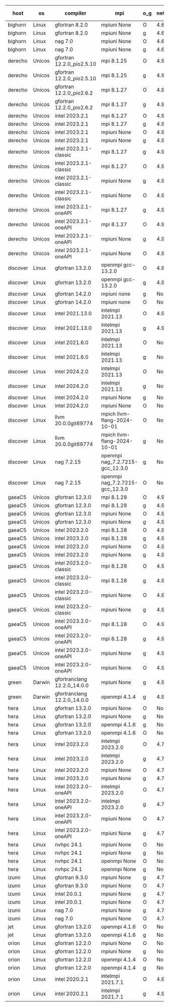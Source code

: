 

| host     | os       | compiler                              | mpi                      | o_g        | netcdf        | build       | u_pass          | u_fail          | s_pass            | s_fail            | e_pass             | e_fail             | nuopc_pass       | nuopc_fail       | artifacts link          |
|----------|----------|---------------------------------------|--------------------------|------------|---------------|-------------|-----------------|-----------------|-------------------|-------------------|--------------------|--------------------|------------------|------------------|-------------------------|
| bighorn | Linux | gfortran 8.2.0 | mpiuni None  | O | 4.6.1  | PASS | 12528 | 0 | 9 | 0 | 42 | 0 | None | None | <a href="https://github.com/esmf-org/esmf-test-artifacts/tree/d06b4ebeffc7946728c500c25fbb313649a06cd1/develop/gfortran/8.2.0/O/mpiuni/None" target="_blank">d06b4eb</a> | 
| bighorn | Linux | gfortran 8.2.0 | mpiuni None  | g | 4.6.1  | PASS | 12528 | 0 | 9 | 0 | 42 | 0 | None | None | <a href="https://github.com/esmf-org/esmf-test-artifacts/tree/3d7b12230da2583c46ef289a86ac937253584d0b/develop/gfortran/8.2.0/g/mpiuni/None" target="_blank">3d7b122</a> | 
| bighorn | Linux | nag 7.0 | mpiuni None  | O | 4.6.1  | PASS | 12528 | 0 | 9 | 0 | 42 | 0 | None | None | <a href="https://github.com/esmf-org/esmf-test-artifacts/tree/a7e8d0fc9ff3c1079add9d6c5bb983472b38c1a5/develop/nag/7.0/O/mpiuni/None" target="_blank">a7e8d0f</a> | 
| bighorn | Linux | nag 7.0 | mpiuni None  | g | 4.6.1  | PASS | None | None | None | None | None | None | None | None | <a href="https://github.com/esmf-org/esmf-test-artifacts/tree/a5ec81d35c450dc9277a80776b77918193edf18b/develop/nag/7.0/g/mpiuni/None" target="_blank">a5ec81d</a> | 
| derecho | Unicos | gfortran 12.2.0_pio2.5.10 | mpi 8.1.25  | O | 4.9.2  | PASS | 14197 | 0 | 51 | 0 | 80 | 0 | 57 | 0 | <a href="https://github.com/esmf-org/esmf-test-artifacts/tree/52e59eacf0d129c4a4df3540dad7f83603501765/develop/gfortran/12.2.0_pio2.5.10/O/mpi/8.1.25" target="_blank">52e59ea</a> | 
| derecho | Unicos | gfortran 12.2.0_pio2.5.10 | mpi 8.1.25  | g | 4.9.2  | PASS | 14197 | 0 | 51 | 0 | 80 | 0 | 57 | 0 | <a href="https://github.com/esmf-org/esmf-test-artifacts/tree/51636665d44632bf56cd2ae513504b091de97116/develop/gfortran/12.2.0_pio2.5.10/g/mpi/8.1.25" target="_blank">5163666</a> | 
| derecho | Unicos | gfortran 12.2.0_pio2.6.2 | mpi 8.1.27  | O | 4.9.2  | PASS | 14197 | 0 | 51 | 0 | 80 | 0 | 57 | 0 | <a href="https://github.com/esmf-org/esmf-test-artifacts/tree/2ee9e9ea1da02fe6b7c7e7c4b83719b0e1d17534/develop/gfortran/12.2.0_pio2.6.2/O/mpi/8.1.27" target="_blank">2ee9e9e</a> | 
| derecho | Unicos | gfortran 12.2.0_pio2.6.2 | mpi 8.1.27  | g | 4.9.2  | PASS | 14197 | 0 | 51 | 0 | 80 | 0 | 57 | 0 | <a href="https://github.com/esmf-org/esmf-test-artifacts/tree/4c137ee94993cb1d42b96cb89732257f3fd1074b/develop/gfortran/12.2.0_pio2.6.2/g/mpi/8.1.27" target="_blank">4c137ee</a> | 
| derecho | Unicos | intel 2023.2.1 | mpi 8.1.27  | O | 4.9.2  | PASS | 14197 | 0 | 51 | 0 | 80 | 0 | 58 | 0 | <a href="https://github.com/esmf-org/esmf-test-artifacts/tree/5f88f59c6cb7cea9ed57405c37344dc7343f8488/develop/intel/2023.2.1/O/mpi/8.1.27" target="_blank">5f88f59</a> | 
| derecho | Unicos | intel 2023.2.1 | mpi 8.1.27  | g | 4.9.2  | PASS | 14197 | 0 | 51 | 0 | 80 | 0 | 58 | 0 | <a href="https://github.com/esmf-org/esmf-test-artifacts/tree/45b545814e047bbbc1a900b254336056ee5245d8/develop/intel/2023.2.1/g/mpi/8.1.27" target="_blank">45b5458</a> | 
| derecho | Unicos | intel 2023.2.1 | mpiuni None  | O | 4.9.2  | PASS | 12528 | 0 | 9 | 0 | 42 | 0 | None | None | <a href="https://github.com/esmf-org/esmf-test-artifacts/tree/08ad7e32d0bee57829fcb53b8899dcc7399f0fcd/develop/intel/2023.2.1/O/mpiuni/None" target="_blank">08ad7e3</a> | 
| derecho | Unicos | intel 2023.2.1 | mpiuni None  | g | 4.9.2  | PASS | 12528 | 0 | 9 | 0 | 42 | 0 | None | None | <a href="https://github.com/esmf-org/esmf-test-artifacts/tree/107b0cce800d9c40ded944e165c8c473b7ca0a49/develop/intel/2023.2.1/g/mpiuni/None" target="_blank">107b0cc</a> | 
| derecho | Unicos | intel 2023.2.1-classic | mpi 8.1.27  | g | 4.9.2  | PASS | None | None | None | None | None | None | None | None | <a href="https://github.com/esmf-org/esmf-test-artifacts/tree/21819786a9d3eb6a92c9b42d4e59499fd2a5a5db/develop/intel/2023.2.1-classic/g/mpi/8.1.27" target="_blank">2181978</a> | 
| derecho | Unicos | intel 2023.2.1-classic | mpi 8.1.27  | O | 4.9.2  | PASS | None | None | None | None | None | None | None | None | <a href="https://github.com/esmf-org/esmf-test-artifacts/tree/e1fe94c4a9197ab4e76bf16db00524f278bbfa21/develop/intel/2023.2.1-classic/O/mpi/8.1.27" target="_blank">e1fe94c</a> | 
| derecho | Unicos | intel 2023.2.1-classic | mpiuni None  | g | 4.9.2  | PASS | None | None | None | None | None | None | None | None | <a href="https://github.com/esmf-org/esmf-test-artifacts/tree/e94b955dac2cf78694618ec72eb68198326d646c/develop/intel/2023.2.1-classic/g/mpiuni/None" target="_blank">e94b955</a> | 
| derecho | Unicos | intel 2023.2.1-classic | mpiuni None  | O | 4.9.2  | PASS | 12528 | 0 | 9 | 0 | 42 | 0 | None | None | <a href="https://github.com/esmf-org/esmf-test-artifacts/tree/153aedf722cd0383e22759219b30440b3b83387a/develop/intel/2023.2.1-classic/O/mpiuni/None" target="_blank">153aedf</a> | 
| derecho | Unicos | intel 2023.2.1-oneAPI | mpi 8.1.27  | g | 4.9.2  | PASS | None | None | None | None | None | None | None | None | <a href="https://github.com/esmf-org/esmf-test-artifacts/tree/f8ce920904b0e2778378433a64cd726d849224ce/develop/intel/2023.2.1-oneAPI/g/mpi/8.1.27" target="_blank">f8ce920</a> | 
| derecho | Unicos | intel 2023.2.1-oneAPI | mpi 8.1.27  | O | 4.9.2  | PASS | None | None | None | None | None | None | None | None | <a href="https://github.com/esmf-org/esmf-test-artifacts/tree/8915279d1033b80b753ee3531d43d583c0c54ad9/develop/intel/2023.2.1-oneAPI/O/mpi/8.1.27" target="_blank">8915279</a> | 
| derecho | Unicos | intel 2023.2.1-oneAPI | mpiuni None  | g | 4.9.2  | PASS | None | None | None | None | None | None | None | None | <a href="https://github.com/esmf-org/esmf-test-artifacts/tree/4958105beb2a144f9f96c871a34cce2cce647afe/develop/intel/2023.2.1-oneAPI/g/mpiuni/None" target="_blank">4958105</a> | 
| derecho | Unicos | intel 2023.2.1-oneAPI | mpiuni None  | O | 4.9.2  | PASS | None | None | None | None | None | None | None | None | <a href="https://github.com/esmf-org/esmf-test-artifacts/tree/b0f3b7966ab82278efc2d2622b9eacfc8acc84e2/develop/intel/2023.2.1-oneAPI/O/mpiuni/None" target="_blank">b0f3b79</a> | 
| discover | Linux | gfortran 13.2.0 | openmpi gcc-13.2.0  | O | 4.9.2  | PASS | 14197 | 0 | 51 | 0 | 80 | 0 | 57 | 0 | <a href="https://github.com/esmf-org/esmf-test-artifacts/tree/8e2e363a7b78c8315f64d158cfa9d494fea21aeb/develop/gfortran/13.2.0/O/openmpi/gcc-13.2.0" target="_blank">8e2e363</a> | 
| discover | Linux | gfortran 13.2.0 | openmpi gcc-13.2.0  | g | 4.9.2  | PASS | 14197 | 0 | 51 | 0 | 80 | 0 | 57 | 0 | <a href="https://github.com/esmf-org/esmf-test-artifacts/tree/0b40f1158793411808e60b45b87ec491a886b36f/develop/gfortran/13.2.0/g/openmpi/gcc-13.2.0" target="_blank">0b40f11</a> | 
| discover | Linux | gfortran 14.2.0 | mpiuni none  | g | None  | PASS | 12528 | 0 | 9 | 0 | 42 | 0 | None | None | <a href="https://github.com/esmf-org/esmf-test-artifacts/tree/1e30d7f4027d34801e8052f0b42241a209678004/develop/gfortran/14.2.0/g/mpiuni/none" target="_blank">1e30d7f</a> | 
| discover | Linux | gfortran 14.2.0 | mpiuni none  | O | None  | PASS | 12528 | 0 | 9 | 0 | 42 | 0 | None | None | <a href="https://github.com/esmf-org/esmf-test-artifacts/tree/03062493c5b339da8fe1587e9c9484e6d61000c6/develop/gfortran/14.2.0/O/mpiuni/none" target="_blank">0306249</a> | 
| discover | Linux | intel 2021.13.0 | intelmpi 2021.13  | O | 4.9.2  | PASS | 14197 | 0 | 51 | 0 | 80 | 0 | 57 | 0 | <a href="https://github.com/esmf-org/esmf-test-artifacts/tree/e6d490278b5a714c32ee8cd64c69da55fb44a95c/develop/intel/2021.13.0/O/intelmpi/2021.13" target="_blank">e6d4902</a> | 
| discover | Linux | intel 2021.13.0 | intelmpi 2021.13  | g | 4.9.2  | PASS | 14197 | 0 | 51 | 0 | 80 | 0 | 57 | 0 | <a href="https://github.com/esmf-org/esmf-test-artifacts/tree/eb40792784ec3f58c69e62451c8fe1cbff51f8f5/develop/intel/2021.13.0/g/intelmpi/2021.13" target="_blank">eb40792</a> | 
| discover | Linux | intel 2021.6.0 | intelmpi 2021.13  | O | None  | PASS | 14197 | 0 | 51 | 0 | 80 | 0 | 57 | 0 | <a href="https://github.com/esmf-org/esmf-test-artifacts/tree/7a0afda689871f13749a5eed89a5560f0c35af34/develop/intel/2021.6.0/O/intelmpi/2021.13" target="_blank">7a0afda</a> | 
| discover | Linux | intel 2021.6.0 | intelmpi 2021.13  | g | None  | PASS | 14197 | 0 | 51 | 0 | 80 | 0 | 57 | 0 | <a href="https://github.com/esmf-org/esmf-test-artifacts/tree/7a869f19b5b980a416b55207f654044444771ea2/develop/intel/2021.6.0/g/intelmpi/2021.13" target="_blank">7a869f1</a> | 
| discover | Linux | intel 2024.2.0 | intelmpi 2021.13  | O | None  | PASS | 14197 | 0 | 51 | 0 | 80 | 0 | 57 | 0 | <a href="https://github.com/esmf-org/esmf-test-artifacts/tree/17766009f68caec331d5a81d3172cf0b69ebb26a/develop/intel/2024.2.0/O/intelmpi/2021.13" target="_blank">1776600</a> | 
| discover | Linux | intel 2024.2.0 | intelmpi 2021.13  | g | None  | PASS | 14196 | 1 | 51 | 0 | 80 | 0 | 57 | 0 | <a href="https://github.com/esmf-org/esmf-test-artifacts/tree/eb6c8113f377c653232ecb613dd32b87a084a0e5/develop/intel/2024.2.0/g/intelmpi/2021.13" target="_blank">eb6c811</a> | 
| discover | Linux | intel 2024.2.0 | mpiuni None  | g | None  | PASS | 12527 | 1 | 9 | 0 | 42 | 0 | None | None | <a href="https://github.com/esmf-org/esmf-test-artifacts/tree/7e12cdaa976769e58f6bc271182e0769b78e986b/develop/intel/2024.2.0/g/mpiuni/None" target="_blank">7e12cda</a> | 
| discover | Linux | intel 2024.2.0 | mpiuni None  | O | None  | PASS | 12528 | 0 | 9 | 0 | 42 | 0 | None | None | <a href="https://github.com/esmf-org/esmf-test-artifacts/tree/1f1067fc3db3f52a0619cae5eb354808fd312915/develop/intel/2024.2.0/O/mpiuni/None" target="_blank">1f1067f</a> | 
| discover | Linux | llvm 20.0.0git69774 | mpich llvm-flang-2024-10-01  | O | None  | PASS | 14158 | 39 | 18 | 33 | 76 | 4 | 14 | 43 | <a href="https://github.com/esmf-org/esmf-test-artifacts/tree/480e4c54c2742373acdce968d883cd8f5d582489/develop/llvm/20.0.0git69774/O/mpich/llvm-flang-2024-10-01" target="_blank">480e4c5</a> | 
| discover | Linux | llvm 20.0.0git69774 | mpich llvm-flang-2024-10-01  | g | None  | PASS | 14161 | 36 | 18 | 33 | 76 | 4 | 14 | 43 | <a href="https://github.com/esmf-org/esmf-test-artifacts/tree/43e8020ee881e8b94254a8e6ade88de56b80207d/develop/llvm/20.0.0git69774/g/mpich/llvm-flang-2024-10-01" target="_blank">43e8020</a> | 
| discover | Linux | nag 7.2.15 | openmpi nag_7.2.7215-gcc_12.3.0  | g | None  | PASS | 14197 | 0 | 51 | 0 | 80 | 0 | 57 | 0 | <a href="https://github.com/esmf-org/esmf-test-artifacts/tree/f5f67434c4977b2df32ff1ad63d2eed54be8a17c/develop/nag/7.2.15/g/openmpi/nag_7.2.7215-gcc_12.3.0" target="_blank">f5f6743</a> | 
| discover | Linux | nag 7.2.15 | openmpi nag_7.2.7215-gcc_12.3.0  | O | None  | PASS | 14197 | 0 | 51 | 0 | 80 | 0 | 57 | 0 | <a href="https://github.com/esmf-org/esmf-test-artifacts/tree/5ff8e948ac72c2e6378020c07bda52af6cde4cda/develop/nag/7.2.15/O/openmpi/nag_7.2.7215-gcc_12.3.0" target="_blank">5ff8e94</a> | 
| gaeaC5 | Unicos | gfortran 12.3.0 | mpi 8.1.28  | O | 4.9.0  | PASS | 14197 | 0 | 51 | 0 | 80 | 0 | 57 | 0 | <a href="https://github.com/esmf-org/esmf-test-artifacts/tree/6d2074d0f294433109d4b16733b34ce7a5ed0c63/develop/gfortran/12.3.0/O/mpi/8.1.28" target="_blank">6d2074d</a> | 
| gaeaC5 | Unicos | gfortran 12.3.0 | mpi 8.1.28  | g | 4.9.0  | PASS | 14197 | 0 | 51 | 0 | 80 | 0 | 57 | 0 | <a href="https://github.com/esmf-org/esmf-test-artifacts/tree/1cb6248bcfa03951d49909584c859189d17fc2ef/develop/gfortran/12.3.0/g/mpi/8.1.28" target="_blank">1cb6248</a> | 
| gaeaC5 | Unicos | gfortran 12.3.0 | mpiuni None  | O | 4.9.0  | PASS | 12528 | 0 | 9 | 0 | 42 | 0 | None | None | <a href="https://github.com/esmf-org/esmf-test-artifacts/tree/0f68c2f4fb1b886b5a9a48963ea6d7aa87e6b0d0/develop/gfortran/12.3.0/O/mpiuni/None" target="_blank">0f68c2f</a> | 
| gaeaC5 | Unicos | gfortran 12.3.0 | mpiuni None  | g | 4.9.0  | PASS | None | None | None | None | None | None | None | None | <a href="https://github.com/esmf-org/esmf-test-artifacts/tree/808a4e691010e929aaa5ac5bc9b69d96f614a2a0/develop/gfortran/12.3.0/g/mpiuni/None" target="_blank">808a4e6</a> | 
| gaeaC5 | Unicos | intel 2023.2.0 | mpi 8.1.28  | O | 4.9.0  | PASS | None | None | None | None | None | None | None | None | <a href="https://github.com/esmf-org/esmf-test-artifacts/tree/27eeba3b2181cffa7224fa099e6ccf84e48aa41a/develop/intel/2023.2.0/O/mpi/8.1.28" target="_blank">27eeba3</a> | 
| gaeaC5 | Unicos | intel 2023.2.0 | mpi 8.1.28  | g | 4.9.0  | PASS | 14197 | 0 | 51 | 0 | 80 | 0 | 57 | 0 | <a href="https://github.com/esmf-org/esmf-test-artifacts/tree/b00a594ac2a0c0447732d9da5ca2556ef83b55a3/develop/intel/2023.2.0/g/mpi/8.1.28" target="_blank">b00a594</a> | 
| gaeaC5 | Unicos | intel 2023.2.0 | mpiuni None  | O | 4.9.0  | PASS | 12528 | 0 | 9 | 0 | 42 | 0 | None | None | <a href="https://github.com/esmf-org/esmf-test-artifacts/tree/fc4bf73c32f689bd758fee7d077972d0efd4130f/develop/intel/2023.2.0/O/mpiuni/None" target="_blank">fc4bf73</a> | 
| gaeaC5 | Unicos | intel 2023.2.0 | mpiuni None  | g | 4.9.0  | PASS | 12528 | 0 | 9 | 0 | 42 | 0 | None | None | <a href="https://github.com/esmf-org/esmf-test-artifacts/tree/f25bd3def27406fe2f6f16f6ec840c6ac08faf37/develop/intel/2023.2.0/g/mpiuni/None" target="_blank">f25bd3d</a> | 
| gaeaC5 | Unicos | intel 2023.2.0-classic | mpi 8.1.28  | O | 4.9.0  | PASS | 14197 | 0 | 51 | 0 | 80 | 0 | 57 | 0 | <a href="https://github.com/esmf-org/esmf-test-artifacts/tree/01b29a199bcbde5beaf06344f0d5a8f4c72a84ee/develop/intel/2023.2.0-classic/O/mpi/8.1.28" target="_blank">01b29a1</a> | 
| gaeaC5 | Unicos | intel 2023.2.0-classic | mpi 8.1.28  | g | 4.9.0  | PASS | None | None | None | None | None | None | None | None | <a href="https://github.com/esmf-org/esmf-test-artifacts/tree/877280c309ecdb2e420bc96cc4fbc4151ae16312/develop/intel/2023.2.0-classic/g/mpi/8.1.28" target="_blank">877280c</a> | 
| gaeaC5 | Unicos | intel 2023.2.0-classic | mpiuni None  | O | 4.9.0  | PASS | None | None | None | None | None | None | None | None | <a href="https://github.com/esmf-org/esmf-test-artifacts/tree/3a06edb9ec4eb779b89a1b4ba0586f0f557f2d8e/develop/intel/2023.2.0-classic/O/mpiuni/None" target="_blank">3a06edb</a> | 
| gaeaC5 | Unicos | intel 2023.2.0-classic | mpiuni None  | g | 4.9.0  | PASS | None | None | None | None | None | None | None | None | <a href="https://github.com/esmf-org/esmf-test-artifacts/tree/3e482470978c0846c0416e743844d19ae795b9d1/develop/intel/2023.2.0-classic/g/mpiuni/None" target="_blank">3e48247</a> | 
| gaeaC5 | Unicos | intel 2023.2.0-oneAPI | mpi 8.1.28  | O | 4.9.0  | PASS | None | None | None | None | None | None | None | None | <a href="https://github.com/esmf-org/esmf-test-artifacts/tree/75bdf82d0a60dcb989e6f0ea2ea235db9734a99c/develop/intel/2023.2.0-oneAPI/O/mpi/8.1.28" target="_blank">75bdf82</a> | 
| gaeaC5 | Unicos | intel 2023.2.0-oneAPI | mpi 8.1.28  | g | 4.9.0  | PASS | None | None | None | None | None | None | None | None | <a href="https://github.com/esmf-org/esmf-test-artifacts/tree/2485af5b3fb9e3d7dadbc4ddebcc3673f13ea50d/develop/intel/2023.2.0-oneAPI/g/mpi/8.1.28" target="_blank">2485af5</a> | 
| gaeaC5 | Unicos | intel 2023.2.0-oneAPI | mpiuni None  | g | 4.9.0  | PASS | 12528 | 0 | 9 | 0 | 42 | 0 | None | None | <a href="https://github.com/esmf-org/esmf-test-artifacts/tree/a03663352cb760405d74da9e780802bca7540fef/develop/intel/2023.2.0-oneAPI/g/mpiuni/None" target="_blank">a036633</a> | 
| gaeaC5 | Unicos | intel 2023.2.0-oneAPI | mpiuni None  | O | 4.9.0  | PASS | 12528 | 0 | 9 | 0 | 42 | 0 | None | None | <a href="https://github.com/esmf-org/esmf-test-artifacts/tree/5e7c9c025a14a0b0a91d8e080885877af532c658/develop/intel/2023.2.0-oneAPI/O/mpiuni/None" target="_blank">5e7c9c0</a> | 
| green | Darwin | gfortranclang 12.2.0_14.0.0 | mpiuni None  | g | 4.9.2  | PASS | 12528 | 0 | 9 | 0 | 42 | 0 | None | None | <a href="https://github.com/esmf-org/esmf-test-artifacts/tree/1f1bce45526fee19fbbcf834753c3a3c8b7c321d/develop/gfortranclang/12.2.0_14.0.0/g/mpiuni/None" target="_blank">1f1bce4</a> | 
| green | Darwin | gfortranclang 12.2.0_14.0.0 | openmpi 4.1.4  | g | 4.9.2  | PASS | 14197 | 0 | 51 | 0 | 80 | 0 | 58 | 0 | <a href="https://github.com/esmf-org/esmf-test-artifacts/tree/f559491e7a14f25f8985ae9b6cf8459f3b4fcc7c/develop/gfortranclang/12.2.0_14.0.0/g/openmpi/4.1.4" target="_blank">f559491</a> | 
| hera | Linux | gfortran 13.2.0 | mpiuni None  | O | None  | PASS | 12528 | 0 | 9 | 0 | 42 | 0 | None | None | <a href="https://github.com/esmf-org/esmf-test-artifacts/tree/05693f23e80e8618884ae59ff7788999d7d503a5/develop/gfortran/13.2.0/O/mpiuni/None" target="_blank">05693f2</a> | 
| hera | Linux | gfortran 13.2.0 | mpiuni None  | g | None  | PASS | 12528 | 0 | 9 | 0 | 42 | 0 | None | None | <a href="https://github.com/esmf-org/esmf-test-artifacts/tree/aaffb3d95594d907c5d6d32ca2c96ad985b792f4/develop/gfortran/13.2.0/g/mpiuni/None" target="_blank">aaffb3d</a> | 
| hera | Linux | gfortran 13.2.0 | openmpi 4.1.6  | g | None  | PASS | 14197 | 0 | 51 | 0 | 80 | 0 | 57 | 0 | <a href="https://github.com/esmf-org/esmf-test-artifacts/tree/0346d177746e4de052c3c4b6c746d3329c3cab71/develop/gfortran/13.2.0/g/openmpi/4.1.6" target="_blank">0346d17</a> | 
| hera | Linux | gfortran 13.2.0 | openmpi 4.1.6  | O | None  | PASS | 14197 | 0 | 51 | 0 | 80 | 0 | 57 | 0 | <a href="https://github.com/esmf-org/esmf-test-artifacts/tree/48187129be5796c24eeda2f291b3e76f71d2d388/develop/gfortran/13.2.0/O/openmpi/4.1.6" target="_blank">4818712</a> | 
| hera | Linux | intel 2023.2.0 | intelmpi 2023.2.0  | O | 4.7.0  | PASS | 14197 | 0 | 51 | 0 | 80 | 0 | 57 | 0 | <a href="https://github.com/esmf-org/esmf-test-artifacts/tree/981973ffe92e374934e294f3fbb121eb0ab286f1/develop/intel/2023.2.0/O/intelmpi/2023.2.0" target="_blank">981973f</a> | 
| hera | Linux | intel 2023.2.0 | intelmpi 2023.2.0  | g | 4.7.0  | PASS | 14197 | 0 | 51 | 0 | 80 | 0 | 57 | 0 | <a href="https://github.com/esmf-org/esmf-test-artifacts/tree/ec5b042150808690acaa04b57d38a772dbaf8057/develop/intel/2023.2.0/g/intelmpi/2023.2.0" target="_blank">ec5b042</a> | 
| hera | Linux | intel 2023.2.0 | mpiuni None  | O | 4.7.0  | PASS | 12528 | 0 | 9 | 0 | 42 | 0 | None | None | <a href="https://github.com/esmf-org/esmf-test-artifacts/tree/d74e07a4db13c9af2c7c29e3590fed812c4c48c7/develop/intel/2023.2.0/O/mpiuni/None" target="_blank">d74e07a</a> | 
| hera | Linux | intel 2023.2.0 | mpiuni None  | g | 4.7.0  | PASS | 12528 | 0 | 9 | 0 | 42 | 0 | None | None | <a href="https://github.com/esmf-org/esmf-test-artifacts/tree/a38119d8829b746a32142f78d1234000a350c02b/develop/intel/2023.2.0/g/mpiuni/None" target="_blank">a38119d</a> | 
| hera | Linux | intel 2023.2.0-oneAPI | intelmpi 2023.2.0  | O | 4.7.0  | PASS | 14197 | 0 | 50 | 1 | 80 | 0 | 57 | 0 | <a href="https://github.com/esmf-org/esmf-test-artifacts/tree/a523259c76aa114022b33d29506d9912b410f885/develop/intel/2023.2.0-oneAPI/O/intelmpi/2023.2.0" target="_blank">a523259</a> | 
| hera | Linux | intel 2023.2.0-oneAPI | intelmpi 2023.2.0  | g | 4.7.0  | PASS | 14197 | 0 | 51 | 0 | 80 | 0 | 57 | 0 | <a href="https://github.com/esmf-org/esmf-test-artifacts/tree/8c53990b7cdb223df0f56611b5ff607c30532ab6/develop/intel/2023.2.0-oneAPI/g/intelmpi/2023.2.0" target="_blank">8c53990</a> | 
| hera | Linux | intel 2023.2.0-oneAPI | mpiuni None  | O | 4.7.0  | PASS | None | None | None | None | None | None | None | None | <a href="https://github.com/esmf-org/esmf-test-artifacts/tree/f6b3b04c83bc188c0f308bb42c95702615b628a8/develop/intel/2023.2.0-oneAPI/O/mpiuni/None" target="_blank">f6b3b04</a> | 
| hera | Linux | intel 2023.2.0-oneAPI | mpiuni None  | g | 4.7.0  | PASS | 12528 | 0 | 9 | 0 | 42 | 0 | None | None | <a href="https://github.com/esmf-org/esmf-test-artifacts/tree/88541dcd47e5661d87938cbf6ab8519df8716897/develop/intel/2023.2.0-oneAPI/g/mpiuni/None" target="_blank">88541dc</a> | 
| hera | Linux | nvhpc 24.1 | mpiuni None  | O | None  | PASS | 12528 | 0 | 9 | 0 | 42 | 0 | None | None | <a href="https://github.com/esmf-org/esmf-test-artifacts/tree/690080b2dd27c4ed30152806bad2f4d5110381ed/develop/nvhpc/24.1/O/mpiuni/None" target="_blank">690080b</a> | 
| hera | Linux | nvhpc 24.1 | mpiuni None  | g | None  | PASS | 12528 | 0 | 9 | 0 | 42 | 0 | None | None | <a href="https://github.com/esmf-org/esmf-test-artifacts/tree/751209982db4118192a8fb5b9955aedc772ca9d7/develop/nvhpc/24.1/g/mpiuni/None" target="_blank">7512099</a> | 
| hera | Linux | nvhpc 24.1 | openmpi None  | O | None  | PASS | 14197 | 0 | 51 | 0 | 80 | 0 | 57 | 0 | <a href="https://github.com/esmf-org/esmf-test-artifacts/tree/761fc4fe6a245d434966726300916ada3a636aa2/develop/nvhpc/24.1/O/openmpi/None" target="_blank">761fc4f</a> | 
| hera | Linux | nvhpc 24.1 | openmpi None  | g | None  | PASS | 14197 | 0 | 51 | 0 | 80 | 0 | 57 | 0 | <a href="https://github.com/esmf-org/esmf-test-artifacts/tree/fd256c0482178c34286a345278e424e4c38eb338/develop/nvhpc/24.1/g/openmpi/None" target="_blank">fd256c0</a> | 
| izumi | Linux | gfortran 9.3.0 | mpiuni None  | g | 4.7.4  | PASS | 12528 | 0 | 9 | 0 | 42 | 0 | None | None | <a href="https://github.com/esmf-org/esmf-test-artifacts/tree/2bd9f48b532b135a8d1c99aea91132e47fe935c1/develop/gfortran/9.3.0/g/mpiuni/None" target="_blank">2bd9f48</a> | 
| izumi | Linux | gfortran 9.3.0 | mpiuni None  | O | 4.7.4  | PASS | 12528 | 0 | 9 | 0 | 42 | 0 | None | None | <a href="https://github.com/esmf-org/esmf-test-artifacts/tree/a4e50b4bfbb81937c0c4cfe2ca15969260fe095a/develop/gfortran/9.3.0/O/mpiuni/None" target="_blank">a4e50b4</a> | 
| izumi | Linux | intel 20.0.1 | mpiuni None  | g | 4.7.4  | PASS | 12528 | 0 | 9 | 0 | 42 | 0 | None | None | <a href="https://github.com/esmf-org/esmf-test-artifacts/tree/d61706c9716d877e2b60cc3bee1521d5ab70ccef/develop/intel/20.0.1/g/mpiuni/None" target="_blank">d61706c</a> | 
| izumi | Linux | intel 20.0.1 | mpiuni None  | O | 4.7.4  | PASS | 12528 | 0 | 9 | 0 | 42 | 0 | None | None | <a href="https://github.com/esmf-org/esmf-test-artifacts/tree/cd97fc87fe01b618364b573a39d18f9c8c740b19/develop/intel/20.0.1/O/mpiuni/None" target="_blank">cd97fc8</a> | 
| izumi | Linux | nag 7.0 | mpiuni None  | g | 4.7.4  | PASS | 12467 | 61 | 9 | 0 | 42 | 0 | None | None | <a href="https://github.com/esmf-org/esmf-test-artifacts/tree/b05e85ea037883188178de60d30e54b91954d4f2/develop/nag/7.0/g/mpiuni/None" target="_blank">b05e85e</a> | 
| izumi | Linux | nag 7.0 | mpiuni None  | O | 4.7.4  | PASS | 12528 | 0 | 9 | 0 | 42 | 0 | None | None | <a href="https://github.com/esmf-org/esmf-test-artifacts/tree/613d071fd28396bbad88f4cb95281b5edc092fef/develop/nag/7.0/O/mpiuni/None" target="_blank">613d071</a> | 
| jet | Linux | gfortran 13.2.0 | openmpi 4.1.6  | O | None  | PASS | 14197 | 0 | 51 | 0 | 80 | 0 | 57 | 0 | <a href="https://github.com/esmf-org/esmf-test-artifacts/tree/32fb4937ea7922e2dfa0c0b9894b9efb84328df4/develop/gfortran/13.2.0/O/openmpi/4.1.6" target="_blank">32fb493</a> | 
| jet | Linux | gfortran 13.2.0 | openmpi 4.1.6  | g | None  | PASS | 14197 | 0 | 51 | 0 | 80 | 0 | 57 | 0 | <a href="https://github.com/esmf-org/esmf-test-artifacts/tree/cdc5ef9fff706df7fcdb60f54f59d176ed36ab4d/develop/gfortran/13.2.0/g/openmpi/4.1.6" target="_blank">cdc5ef9</a> | 
| orion | Linux | gfortran 12.2.0 | mpiuni None  | O | None  | PASS | 12528 | 0 | 9 | 0 | 42 | 0 | None | None | <a href="https://github.com/esmf-org/esmf-test-artifacts/tree/a9df296bb90ddc16584d6e879c9daec01025f36e/develop/gfortran/12.2.0/O/mpiuni/None" target="_blank">a9df296</a> | 
| orion | Linux | gfortran 12.2.0 | mpiuni None  | g | None  | PASS | 12528 | 0 | 9 | 0 | 42 | 0 | None | None | <a href="https://github.com/esmf-org/esmf-test-artifacts/tree/2417f1756b31554943ef487eb7ac2d924ee1ea2e/develop/gfortran/12.2.0/g/mpiuni/None" target="_blank">2417f17</a> | 
| orion | Linux | gfortran 12.2.0 | openmpi 4.1.4  | O | None  | PASS | 14197 | 0 | 51 | 0 | 80 | 0 | 57 | 0 | <a href="https://github.com/esmf-org/esmf-test-artifacts/tree/e2db13f3f8ca97ba913b7c52dffff266a951f18c/develop/gfortran/12.2.0/O/openmpi/4.1.4" target="_blank">e2db13f</a> | 
| orion | Linux | gfortran 12.2.0 | openmpi 4.1.4  | g | None  | PASS | 14197 | 0 | 51 | 0 | 80 | 0 | 57 | 0 | <a href="https://github.com/esmf-org/esmf-test-artifacts/tree/a7e5d5494438fe2ca4479ca47c7912aefd6f4348/develop/gfortran/12.2.0/g/openmpi/4.1.4" target="_blank">a7e5d54</a> | 
| orion | Linux | intel 2020.2.1 | intelmpi 2021.7.1  | O | 4.9.2  | PASS | 14197 | 0 | 51 | 0 | 80 | 0 | 57 | 0 | <a href="https://github.com/esmf-org/esmf-test-artifacts/tree/3f242e1e29f80b7885dfdf1babfc34ac01dce4c6/develop/intel/2020.2.1/O/intelmpi/2021.7.1" target="_blank">3f242e1</a> | 
| orion | Linux | intel 2020.2.1 | intelmpi 2021.7.1  | g | 4.9.2  | PASS | None | None | None | None | None | None | None | None | <a href="https://github.com/esmf-org/esmf-test-artifacts/tree/a626cb70d6d95e34d6c46524aa959d878079d86a/develop/intel/2020.2.1/g/intelmpi/2021.7.1" target="_blank">a626cb7</a> | 
